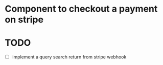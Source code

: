 # Component to checkout a payment on stripe

# TODO
- [ ] implement a query search return from stripe webhook
